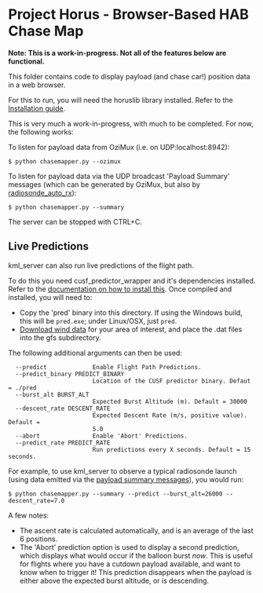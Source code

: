 # Project Horus - Browser-Based HAB Chase Map

**Note: This is a work-in-progress. Not all of the features below are functional.**

This folder contains code to display payload (and chase car!) position data in a web browser.

For this to run, you will need the horuslib library installed. Refer to the [Installation guide](https://github.com/projecthorus/horus_utils/wiki/1.-Dependencies-&-Installation).

This is very much a work-in-progress, with much to be completed. For now, the following works:

To listen for payload data from OziMux (i.e. on UDP:localhost:8942):
```
$ python chasemapper.py --ozimux
```

To listen for payload data via the UDP broadcast 'Payload Summary' messages (which can be generated by OziMux, but also by [radiosonde_auto_rx](https://github.com/projecthorus/radiosonde_auto_rx/)):
```
$ python chasemapper.py --summary
```

The server can be stopped with CTRL+C.


## Live Predictions
kml_server can also run live predictions of the flight path. 

To do this you need cusf_predictor_wrapper and it's dependencies installed. Refer to the [documentation on how to install this](https://github.com/darksidelemm/cusf_predictor_wrapper/).
Once compiled and installed, you will need to: 
 * Copy the 'pred' binary into this directory. If using the Windows build, this will be `pred.exe`; under Linux/OSX, just `pred`.
 * [Download wind data](https://github.com/darksidelemm/cusf_predictor_wrapper/#3-getting-wind-data) for your area of interest, and place the .dat files into the gfs subdirectory. 

The following additional arguments can then be used:

```
  --predict             Enable Flight Path Predictions.
  --predict_binary PREDICT_BINARY
                        Location of the CUSF predictor binary. Defaut = ./pred
  --burst_alt BURST_ALT
                        Expected Burst Altitude (m). Default = 30000
  --descent_rate DESCENT_RATE
                        Expected Descent Rate (m/s, positive value). Default =
                        5.0
  --abort               Enable 'Abort' Predictions.
  --predict_rate PREDICT_RATE
                        Run predictions every X seconds. Default = 15 seconds.
```

For example, to use kml_server to observe a typical radiosonde launch (using data emitted via the [payload summary messages](https://github.com/projecthorus/radiosonde_auto_rx/wiki/Configuration-Settings#payload-summary-output)), you would run:
```
$ python chasemapper.py --summary --predict --burst_alt=26000 --descent_rate=7.0
```


A few notes:
 * The ascent rate is calculated automatically, and is an average of the last 6 positions.
 * The 'Abort' prediction option is used to display a second prediction, which displays what would occur if the balloon burst *now*. This is useful for flights where you have a cutdown payload available, and want to know when to trigger it! This prediction disappears when the payload is either above the expected burst altitude, or is descending.